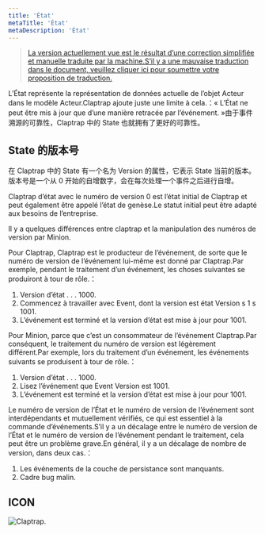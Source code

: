 ```yaml
---
title: 'État'
metaTitle: 'État'
metaDescription: 'État'
---
```


> [La version actuellement vue est le résultat d’une correction simplifiée et manuelle traduite par la machine.S’il y a une mauvaise traduction dans le document, veuillez cliquer ici pour soumettre votre proposition de traduction.](https://crwd.in/newbeclaptrap)

L’État représente la représentation de données actuelle de l’objet Acteur dans le modèle Acteur.Claptrap ajoute juste une limite à cela.：« L’État ne peut être mis à jour que d’une manière retracée par l’événement. »由于事件溯源的可靠性，Claptrap 中的 State 也就拥有了更好的可靠性。

## State 的版本号

在 Claptrap 中的 State 有一个名为 Version 的属性，它表示 State 当前的版本。版本号是一个从 0 开始的自增数字，会在每次处理一个事件之后进行自增。

Claptrap d’état avec le numéro de version 0 est l’état initial de Claptrap et peut également être appelé l’état de genèse.Le statut initial peut être adapté aux besoins de l’entreprise.

Il y a quelques différences entre claptrap et la manipulation des numéros de version par Minion.

Pour Claptrap, Claptrap est le producteur de l’événement, de sorte que le numéro de version de l’événement lui-même est donné par Claptrap.Par exemple, pendant le traitement d’un événement, les choses suivantes se produiront à tour de rôle.：

1. Version d’état . . . 1000.
2. Commencez à travailler avec Event, dont la version est état Version s 1 s 1001.
3. L’événement est terminé et la version d’état est mise à jour pour 1001.

Pour Minion, parce que c’est un consommateur de l’événement Claptrap.Par conséquent, le traitement du numéro de version est légèrement différent.Par exemple, lors du traitement d’un événement, les événements suivants se produisent à tour de rôle.：

1. Version d’état . . . 1000.
2. Lisez l’événement que Event Version est 1001.
3. L’événement est terminé et la version d’état est mise à jour pour 1001.

Le numéro de version de l’État et le numéro de version de l’événement sont interdépendants et mutuellement vérifiés, ce qui est essentiel à la commande d’événements.S’il y a un décalage entre le numéro de version de l’État et le numéro de version de l’événement pendant le traitement, cela peut être un problème grave.En général, il y a un décalage de nombre de version, dans deux cas.：

1. Les événements de la couche de persistance sont manquants.
2. Cadre bug malin.

## ICON

![Claptrap.](/images/claptrap_icons/state.svg)

